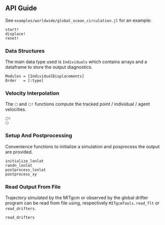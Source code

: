 
## API Guide

See `examples/worldwide/global_ocean_circulation.jl` for an example:

```@docs
start!
displace!
reset!
```

### Data Structures

The main data type used is `Individuals` which contains arrays and a dataframe to store the output diagnostics.

```@autodocs
Modules = [IndividualDisplacements]
Order   = [:type]
```

### Velocity Interpolation

The `⬡` and `⬡!` functions compute the tracked point / individual / agent velocities. 

```@docs
⬡!
⬡
```

### Setup And Postprocessing 

Convenience functions to initialize a simulation and posprocess the output are provided. 

```@docs
initialize_lonlat
randn_lonlat
postprocess_lonlat
postprocess_xy
```

### Read Output From File 

Trajectory simulated by the MITgcm or observed by the global drifter program can be read from file using, respectively `MITgcmTools.read_flt` or  `read_drifters`.

```@docs
read_drifters
```
